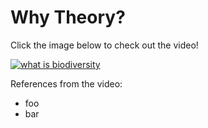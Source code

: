 # Why Theory?

Click the image below to check out the video!

[![what is biodiversity](https://img.youtube.com/vi/cjQL1HqE4O4/0.jpg)](https://www.youtube.com/watch?v=cjQL1HqE4O4)

References from the video:

- foo
- bar
